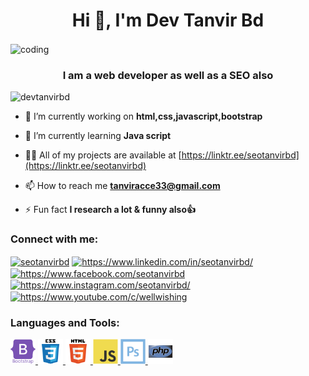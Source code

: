 <h1 align="center">Hi 👋, I'm Dev Tanvir Bd</h1>


<img align="center" display="inline-block" alt="coding" width="500" src="https://user-images.githubusercontent.com/55389276/140866485-8fb1c876-9a8f-4d6a-98dc-08c4981eaf70.gif" >

<h3 align="center">I am a web developer as well as a SEO also</h3>
<p align="left"> <img src="https://komarev.com/ghpvc/?username=devtanvirbd&label=Profile%20views&color=0e75b6&style=flat" alt="devtanvirbd" /> </p>

- 🔭 I’m currently working on **html,css,javascript,bootstrap**

- 🌱 I’m currently learning **Java script**

- 👨‍💻 All of my projects are available at [https://linktr.ee/seotanvirbd](https://linktr.ee/seotanvirbd)

- 📫 How to reach me **tanviracce33@gmail.com**

- ⚡ Fun fact **I research a lot & funny also👍**

<h3 align="left">Connect with me:</h3>
<p align="left">
<a href="https://twitter.com/seotanvirbd" target="blank"><img align="center" src="https://raw.githubusercontent.com/rahuldkjain/github-profile-readme-generator/master/src/images/icons/Social/twitter.svg" alt="seotanvirbd" height="30" width="40" /></a>
<a href="https://linkedin.com/in/seotanvirbd/" target="blank"><img align="center" src="https://raw.githubusercontent.com/rahuldkjain/github-profile-readme-generator/master/src/images/icons/Social/linked-in-alt.svg" alt="https://www.linkedin.com/in/seotanvirbd/" height="30" width="40" /></a>
<a href="https://fb.com/seotanvirbd" target="blank"><img align="center" src="https://raw.githubusercontent.com/rahuldkjain/github-profile-readme-generator/master/src/images/icons/Social/facebook.svg" alt="https://www.facebook.com/seotanvirbd" height="30" width="40" /></a>
<a href="https://instagram.com/seotanvirbd/" target="blank"><img align="center" src="https://raw.githubusercontent.com/rahuldkjain/github-profile-readme-generator/master/src/images/icons/Social/instagram.svg" alt="https://www.instagram.com/seotanvirbd/" height="30" width="40" /></a>
<a href="https://www.youtube.com/c/wellwishing" target="blank"><img align="center" src="https://raw.githubusercontent.com/rahuldkjain/github-profile-readme-generator/master/src/images/icons/Social/youtube.svg" alt="https://www.youtube.com/c/wellwishing" height="30" width="40" /></a>
</p>

<h3 align="left">Languages and Tools:</h3>
<p align="left"> <a href="https://getbootstrap.com" target="_blank" rel="noreferrer"> <img src="https://raw.githubusercontent.com/devicons/devicon/master/icons/bootstrap/bootstrap-plain-wordmark.svg" alt="bootstrap" width="40" height="40"/> </a> <a href="https://www.w3schools.com/css/" target="_blank" rel="noreferrer"> <img src="https://raw.githubusercontent.com/devicons/devicon/master/icons/css3/css3-original-wordmark.svg" alt="css3" width="40" height="40"/> </a> <a href="https://www.w3.org/html/" target="_blank" rel="noreferrer"> <img src="https://raw.githubusercontent.com/devicons/devicon/master/icons/html5/html5-original-wordmark.svg" alt="html5" width="40" height="40"/> </a> <a href="https://developer.mozilla.org/en-US/docs/Web/JavaScript" target="_blank" rel="noreferrer"> <img src="https://raw.githubusercontent.com/devicons/devicon/master/icons/javascript/javascript-original.svg" alt="javascript" width="40" height="40"/> </a> <a href="https://www.photoshop.com/en" target="_blank" rel="noreferrer"> <img src="https://raw.githubusercontent.com/devicons/devicon/master/icons/photoshop/photoshop-line.svg" alt="photoshop" width="40" height="40"/> </a> <a href="https://www.php.net" target="_blank" rel="noreferrer"> <img src="https://raw.githubusercontent.com/devicons/devicon/master/icons/php/php-original.svg" alt="php" width="40" height="40"/> </a> </p>


